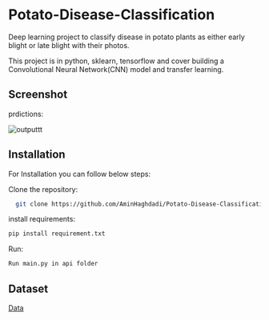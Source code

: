 # Potato-Disease-Classification

Deep learning project to classify disease in potato plants as either early blight or late blight with their photos.

This project is in python, sklearn, tensorflow and cover building a Convolutional Neural Network(CNN) model and transfer learning.

## Screenshot
prdictions:

![outputtt](https://github.com/AminHaghdadi/Potato-Disease-Classification-/assets/87299853/7b211d95-a325-482c-b65e-d8d21287ef1a)

 
## Installation

For Installation you can follow below steps:

Clone the repository:
```bash
  git clone https://github.com/AminHaghdadi/Potato-Disease-Classification-.git
```
install requirements:
  ```bash  
  pip install requirement.txt 
  ```
  Run:
  ```bash
  Run main.py in api folder 
   ```
## Dataset



[Data](https://www.kaggle.com/arjuntejaswi/plant-village)
